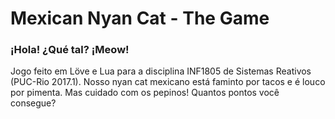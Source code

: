 ﻿# Mexican Nyan Cat - The Game
### ¡Hola! ¿Qué tal? ¡Meow!

Jogo feito em Löve e Lua para a disciplina INF1805 de Sistemas Reativos (PUC-Rio 2017.1).
Nosso nyan cat mexicano está faminto por tacos e é louco por pimenta. Mas cuidado com os pepinos! Quantos pontos você consegue?


